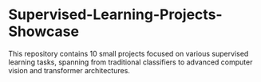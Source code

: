 # Supervised-Learning-Projects-Showcase
This repository contains 10 small projects focused on various supervised learning tasks, spanning from traditional classifiers to advanced computer vision and transformer architectures.
